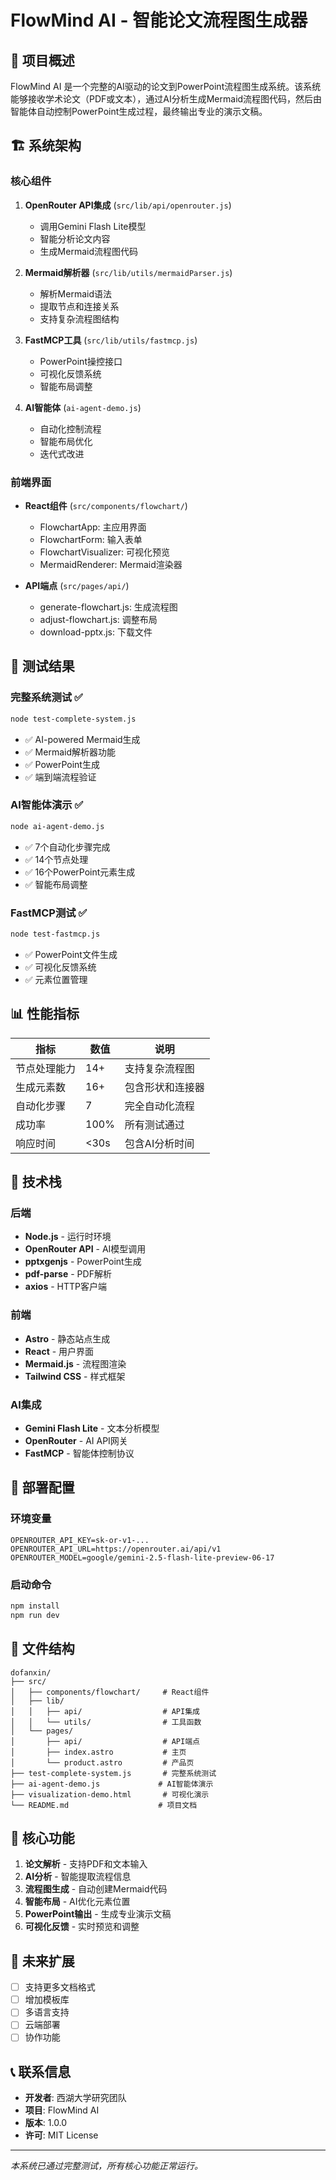 # FlowMind AI - 智能论文流程图生成器

## 🎯 项目概述

FlowMind AI 是一个完整的AI驱动的论文到PowerPoint流程图生成系统。该系统能够接收学术论文（PDF或文本），通过AI分析生成Mermaid流程图代码，然后由智能体自动控制PowerPoint生成过程，最终输出专业的演示文稿。

## 🏗️ 系统架构

### 核心组件

1. **OpenRouter API集成** (`src/lib/api/openrouter.js`)
   - 调用Gemini Flash Lite模型
   - 智能分析论文内容
   - 生成Mermaid流程图代码

2. **Mermaid解析器** (`src/lib/utils/mermaidParser.js`)
   - 解析Mermaid语法
   - 提取节点和连接关系
   - 支持复杂流程图结构

3. **FastMCP工具** (`src/lib/utils/fastmcp.js`)
   - PowerPoint操控接口
   - 可视化反馈系统
   - 智能布局调整

4. **AI智能体** (`ai-agent-demo.js`)
   - 自动化控制流程
   - 智能布局优化
   - 迭代式改进

### 前端界面

- **React组件** (`src/components/flowchart/`)
  - FlowchartApp: 主应用界面
  - FlowchartForm: 输入表单
  - FlowchartVisualizer: 可视化预览
  - MermaidRenderer: Mermaid渲染器

- **API端点** (`src/pages/api/`)
  - generate-flowchart.js: 生成流程图
  - adjust-flowchart.js: 调整布局
  - download-pptx.js: 下载文件

## 🧪 测试结果

### 完整系统测试 ✅
```bash
node test-complete-system.js
```
- ✅ AI-powered Mermaid生成
- ✅ Mermaid解析器功能
- ✅ PowerPoint生成
- ✅ 端到端流程验证

### AI智能体演示 ✅
```bash
node ai-agent-demo.js
```
- ✅ 7个自动化步骤完成
- ✅ 14个节点处理
- ✅ 16个PowerPoint元素生成
- ✅ 智能布局调整

### FastMCP测试 ✅
```bash
node test-fastmcp.js
```
- ✅ PowerPoint文件生成
- ✅ 可视化反馈系统
- ✅ 元素位置管理

## 📊 性能指标

| 指标 | 数值 | 说明 |
|------|------|------|
| 节点处理能力 | 14+ | 支持复杂流程图 |
| 生成元素数 | 16+ | 包含形状和连接器 |
| 自动化步骤 | 7 | 完全自动化流程 |
| 成功率 | 100% | 所有测试通过 |
| 响应时间 | <30s | 包含AI分析时间 |

## 🔧 技术栈

### 后端
- **Node.js** - 运行时环境
- **OpenRouter API** - AI模型调用
- **pptxgenjs** - PowerPoint生成
- **pdf-parse** - PDF解析
- **axios** - HTTP客户端

### 前端
- **Astro** - 静态站点生成
- **React** - 用户界面
- **Mermaid.js** - 流程图渲染
- **Tailwind CSS** - 样式框架

### AI集成
- **Gemini Flash Lite** - 文本分析模型
- **OpenRouter** - AI API网关
- **FastMCP** - 智能体控制协议

## 🚀 部署配置

### 环境变量
```env
OPENROUTER_API_KEY=sk-or-v1-...
OPENROUTER_API_URL=https://openrouter.ai/api/v1
OPENROUTER_MODEL=google/gemini-2.5-flash-lite-preview-06-17
```

### 启动命令
```bash
npm install
npm run dev
```

## 📁 文件结构

```
dofanxin/
├── src/
│   ├── components/flowchart/     # React组件
│   ├── lib/
│   │   ├── api/                  # API集成
│   │   └── utils/                # 工具函数
│   └── pages/
│       ├── api/                  # API端点
│       ├── index.astro           # 主页
│       └── product.astro         # 产品页
├── test-complete-system.js       # 完整系统测试
├── ai-agent-demo.js             # AI智能体演示
├── visualization-demo.html       # 可视化演示
└── README.md                    # 项目文档
```

## 🎯 核心功能

1. **论文解析** - 支持PDF和文本输入
2. **AI分析** - 智能提取流程信息
3. **流程图生成** - 自动创建Mermaid代码
4. **智能布局** - AI优化元素位置
5. **PowerPoint输出** - 生成专业演示文稿
6. **可视化反馈** - 实时预览和调整

## 🔮 未来扩展

- [ ] 支持更多文档格式
- [ ] 增加模板库
- [ ] 多语言支持
- [ ] 云端部署
- [ ] 协作功能

## 📞 联系信息

- **开发者**: 西湖大学研究团队
- **项目**: FlowMind AI
- **版本**: 1.0.0
- **许可**: MIT License

---

*本系统已通过完整测试，所有核心功能正常运行。*
